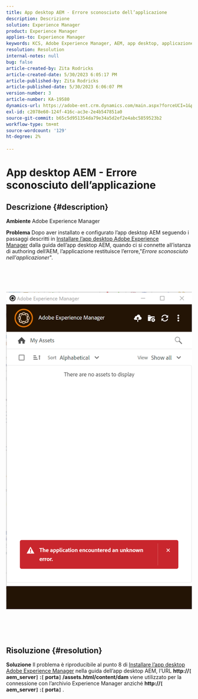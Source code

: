 ```yaml
---
title: App desktop AEM - Errore sconosciuto dell’applicazione
description: Descrizione
solution: Experience Manager
product: Experience Manager
applies-to: Experience Manager
keywords: KCS, Adobe Experience Manager, AEM, app desktop, applicazione ha riscontrato un errore sconosciuto, domande frequenti
resolution: Resolution
internal-notes: null
bug: false
article-created-by: Zita Rodricks
article-created-date: 5/30/2023 6:05:17 PM
article-published-by: Zita Rodricks
article-published-date: 5/30/2023 6:06:07 PM
version-number: 3
article-number: KA-19580
dynamics-url: https://adobe-ent.crm.dynamics.com/main.aspx?forceUCI=1&pagetype=entityrecord&etn=knowledgearticle&id=37f9b183-14ff-ed11-8f6e-6045bd006b25
exl-id: c2078e60-124f-416c-ac3e-2e4b547851a0
source-git-commit: b65c5d951354da79e34a5d2ef2e4abc5859523b2
workflow-type: tm+mt
source-wordcount: '129'
ht-degree: 2%

---
```


# App desktop AEM - Errore sconosciuto dell’applicazione

## Descrizione {#description}


<b>Ambiente</b>
Adobe Experience Manager

<b>Problema</b>
Dopo aver installato e configurato l’app desktop AEM seguendo i passaggi descritti in [Installare l’app desktop Adobe Experience Manager](https://experienceleague.adobe.com/docs/experience-manager-desktop-app/using/install-upgrade.html?lang=en#install-v2) dalla guida dell’app desktop AEM, quando ci si connette all’istanza di authoring dell’AEM, l’applicazione restituisce l’errore,&quot;*Errore sconosciuto nell&#39;applicazione*r&quot;.
<br><br><br> <br><br> ![](assets/___42f9b183-14ff-ed11-8f6e-6045bd006b25___.png)<br><br> <br><br> 

## Risoluzione {#resolution}


<b>Soluzione</b>
Il problema è riproducibile al punto 8 di [Installare l’app desktop Adobe Experience Manager](https://experienceleague.adobe.com/docs/experience-manager-desktop-app/using/install-upgrade.html?lang=en#install-v2) nella guida dell’app desktop AEM, l’URL <b>http://`[` aem_server`]` :`[` porta`]` /assets.html/content/dam</b> viene utilizzato per la connessione con l’archivio Experience Manager anziché <b>http://`[` aem_server`]` :`[` porta`]` </b>.
